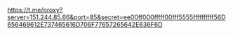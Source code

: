 https://t.me/proxy?server=151.244.85.66&port=85&secret=ee00ff000fffff00fff5555ffffffffff56D656469612E737465616D706F77657265642E636F6D